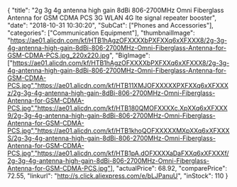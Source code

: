 {
	"title": "2g 3g 4g antenna high gain 8dBi 806-2700MHz Omni Fiberglass Antenna for GSM CDMA PCS 3G WLAN 4G lte signal repeater booster",
	"date": "2018-10-31 10:30:20",
	"SubCat": ["Phones and Accessories"],
	"categories": ["Communication Equipment"],
	"thumbnailImage": "https://ae01.alicdn.com/kf/HTB1hAgzOFXXXXbPXFXXq6xXFXXX8/2g-3g-4g-antenna-high-gain-8dBi-806-2700MHz-Omni-Fiberglass-Antenna-for-GSM-CDMA-PCS.jpg_220x220.jpg",
	"BigImage": ["https://ae01.alicdn.com/kf/HTB1hAgzOFXXXXbPXFXXq6xXFXXX8/2g-3g-4g-antenna-high-gain-8dBi-806-2700MHz-Omni-Fiberglass-Antenna-for-GSM-CDMA-PCS.jpg","https://ae01.alicdn.com/kf/HTB11XMJOFXXXXXPXFXXq6xXFXXXz/2g-3g-4g-antenna-high-gain-8dBi-806-2700MHz-Omni-Fiberglass-Antenna-for-GSM-CDMA-PCS.jpg","https://ae01.alicdn.com/kf/HTB180QMOFXXXXc.XpXXq6xXFXXX9/2g-3g-4g-antenna-high-gain-8dBi-806-2700MHz-Omni-Fiberglass-Antenna-for-GSM-CDMA-PCS.jpg","https://ae01.alicdn.com/kf/HTB1khoQOFXXXXXMXpXXq6xXFXXXS/2g-3g-4g-antenna-high-gain-8dBi-806-2700MHz-Omni-Fiberglass-Antenna-for-GSM-CDMA-PCS.jpg","https://ae01.alicdn.com/kf/HTB1pA.dOFXXXXaDaFXXq6xXFXXXf/2g-3g-4g-antenna-high-gain-8dBi-806-2700MHz-Omni-Fiberglass-Antenna-for-GSM-CDMA-PCS.jpg"],
	"actualPrice": 68.92,
	"comparePrice": 72.55,
	"linkurl": "http://s.click.aliexpress.com/e/bLJPanuU",
	"inStock": 110
}
